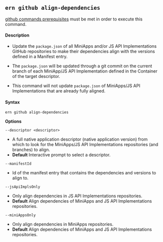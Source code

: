 ## `ern github align-dependencies`

[github commands prerequisites] must be met in order to execute this command.

#### Description

* Update the `package.json` of all MiniApps and/or JS API Implementations GitHub repositories to make their dependencies align with the versions defined in a Manifest entry.

* The `package.json` will be updated through a git commit on the current branch of each MiniApp/JS API Implementation defined in the Container of the target descriptor.

* This command will not update `package.json` of MiniApps/JS API Implementations that are already fully aligned.

#### Syntax

`ern github align-dependencies`

**Options**  

`--descriptor <descriptor>`

* A full native application descriptor (native application version) from which to look for the MiniApps/JS API Implementations repositories (and branches) to align.
* **Default** Interactive prompt to select a descriptor.

`--manifestId`

* Id of the manifest entry that contains the dependencies and versions to align to.

`--jsApiImplsOnly`

* Only align dependencies in JS API Implementations repositories.
* **Default** Align dependencies of MiniApps and JS API Implementations repositories.

`--miniAppsOnly`

* Only align dependencies in MiniApps repositories.
* **Default** Align dependencies of MiniApps and JS API Implementations repositories.

[github commands prerequisites]: ../github.md
